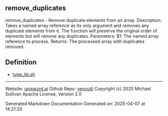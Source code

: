 ## remove_duplicates
remove_duplicates - Remove duplicate elements from an array.
Description:
  Takes a named array reference as its only argument and removes any duplicate
  elements from it. The function will preserve the original order of elements
  but will remove any duplicates.
Parameters:
  $1: The named array reference to process.
Returns:
  The processed array with duplicates removed.

## Definition 

* [type_lib.sh](../type_lib_sh.md)
---

Website: [unixwzrd.ai](https://unixwzrd.ai)
Github Repo: [venvutil](https://github.com/unixwzrd/venvutil)
Copyright (c) 2025 Michael Sullivan
Apache License, Version 2.0

Generated Markdown Documentation
Generated on: 2025-04-07 at 14:21:20
